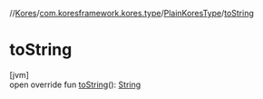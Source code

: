 //[Kores](../../../index.md)/[com.koresframework.kores.type](../index.md)/[PlainKoresType](index.md)/[toString](to-string.md)

# toString

[jvm]\
open override fun [toString](to-string.md)(): [String](https://kotlinlang.org/api/latest/jvm/stdlib/kotlin/-string/index.html)
